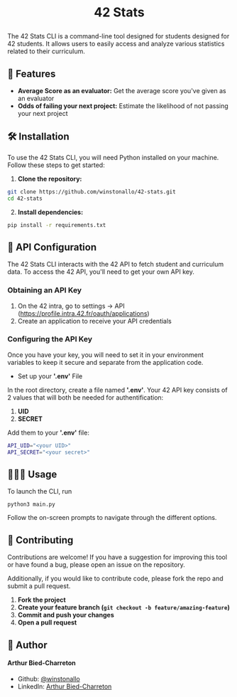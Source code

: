 # <p align="center">42 Stats </p>
  
The 42 Stats CLI is a command-line tool designed for students designed for 42 students. It allows users to easily access and analyze various statistics related to their curriculum.
## 🧐 Features    
- **Average Score as an evaluator:** Get the average score you've given as an evaluator
- **Odds of failing your next project:** Estimate the likelihood of not passing your next project

## 🛠️ Installation
To use the 42 Stats CLI, you will need Python installed on your machine. Follow these steps to get started:

1.  **Clone the repository:**
```sh
git clone https://github.com/winstonallo/42-stats.git
cd 42-stats
```
2. **Install dependencies:**
```sh
pip install -r requirements.txt
```
## 📡 API Configuration
The 42 Stats CLI interacts with the 42 API to fetch student and curriculum data. To access the 42 API, you'll need to get your own API key.
### Obtaining an API Key
1. On the 42 intra, go to settings -> API (https://profile.intra.42.fr/oauth/applications)
2. Create an application to receive your API credentials
### Configuring the API Key
Once you have your key, you will need to set it in your environment variables to keep it secure and separate from the application code.
*  Set up your **'.env'** File

In the root directory, create a file named **'.env'**. Your 42 API key consists of 2 values that will both be needed for authentification:
1. **UID**
2. **SECRET**

Add them to your **'.env'** file:
```sh
API_UID="<your UID>"
API_SECRET="<your secret>"
```
## 🧑🏻‍💻 Usage
To launch the CLI, run
```
python3 main.py
```
Follow the on-screen prompts to navigate through the different options.

## 🍰 Contributing    
Contributions are welcome! If you have a suggestion for improving this tool or have found a bug, please open an issue on the repository.

Additionally, if you would like to contribute code, please fork the repo and submit a pull request.

1.    **Fork the project**
2.    **Create your feature branch (`git checkout -b feature/amazing-feature`)**
3.    **Commit and push your changes**
4.    **Open a pull request**
                
## 🙇 Author
#### Arthur Bied-Charreton
- Github: [@winstonallo](https://github.com/winstonallo)
- LinkedIn: [Arthur Bied-Charreton](https://www.linkedin.com/in/arthur-bied-charreton/)